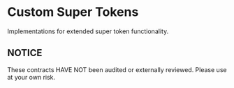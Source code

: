 # Custom Super Tokens

Implementations for extended super token functionality.

## NOTICE

These contracts HAVE NOT been audited or externally reviewed. Please use at your own risk.

